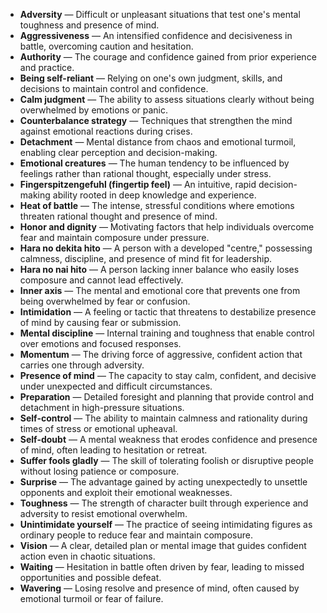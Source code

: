- **Adversity** — Difficult or unpleasant situations that test one's mental toughness and presence of mind.  
- **Aggressiveness** — An intensified confidence and decisiveness in battle, overcoming caution and hesitation.  
- **Authority** — The courage and confidence gained from prior experience and practice.  
- **Being self-reliant** — Relying on one's own judgment, skills, and decisions to maintain control and confidence.  
- **Calm judgment** — The ability to assess situations clearly without being overwhelmed by emotions or panic.  
- **Counterbalance strategy** — Techniques that strengthen the mind against emotional reactions during crises.  
- **Detachment** — Mental distance from chaos and emotional turmoil, enabling clear perception and decision-making.  
- **Emotional creatures** — The human tendency to be influenced by feelings rather than rational thought, especially under stress.  
- **Fingerspitzengefuhl (fingertip feel)** — An intuitive, rapid decision-making ability rooted in deep knowledge and experience.  
- **Heat of battle** — The intense, stressful conditions where emotions threaten rational thought and presence of mind.  
- **Honor and dignity** — Motivating factors that help individuals overcome fear and maintain composure under pressure.  
- **Hara no dekita hito** — A person with a developed "centre," possessing calmness, discipline, and presence of mind fit for leadership.  
- **Hara no nai hito** — A person lacking inner balance who easily loses composure and cannot lead effectively.  
- **Inner axis** — The mental and emotional core that prevents one from being overwhelmed by fear or confusion.  
- **Intimidation** — A feeling or tactic that threatens to destabilize presence of mind by causing fear or submission.  
- **Mental discipline** — Internal training and toughness that enable control over emotions and focused responses.  
- **Momentum** — The driving force of aggressive, confident action that carries one through adversity.  
- **Presence of mind** — The capacity to stay calm, confident, and decisive under unexpected and difficult circumstances.  
- **Preparation** — Detailed foresight and planning that provide control and detachment in high-pressure situations.  
- **Self-control** — The ability to maintain calmness and rationality during times of stress or emotional upheaval.  
- **Self-doubt** — A mental weakness that erodes confidence and presence of mind, often leading to hesitation or retreat.  
- **Suffer fools gladly** — The skill of tolerating foolish or disruptive people without losing patience or composure.  
- **Surprise** — The advantage gained by acting unexpectedly to unsettle opponents and exploit their emotional weaknesses.  
- **Toughness** — The strength of character built through experience and adversity to resist emotional overwhelm.  
- **Unintimidate yourself** — The practice of seeing intimidating figures as ordinary people to reduce fear and maintain composure.  
- **Vision** — A clear, detailed plan or mental image that guides confident action even in chaotic situations.  
- **Waiting** — Hesitation in battle often driven by fear, leading to missed opportunities and possible defeat.  
- **Wavering** — Losing resolve and presence of mind, often caused by emotional turmoil or fear of failure.
